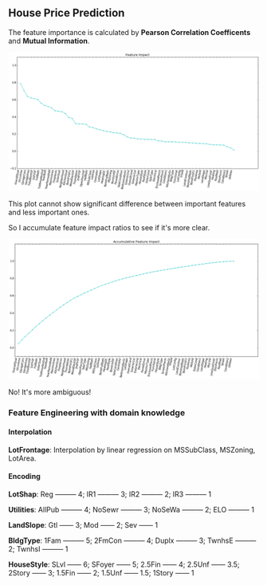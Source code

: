 ## House Price Prediction

The feature importance is calculated by **Pearson Correlation Coefficents** and **Mutual Information**.

![Feature Importance](feature_impact.png)





This plot cannot show significant difference between important features and less important ones. 

So I accumulate feature impact ratios to see if it's more clear.

![Accumulative Feature Impact](accum_feature_impact.png)

No! It's more ambiguous!



### Feature Engineering with domain knowledge

#### Interpolation

**LotFrontage**: Interpolation by linear regression on MSSubClass, MSZoning, LotArea.



#### Encoding

**LotShap**: Reg ——— 4; IR1 ——— 3; IR2 ——— 2; IR3 ——— 1

**Utilities**: AllPub ——— 4; NoSewr ——— 3; NoSeWa ——— 2; ELO ——— 1

**LandSlope**: Gtl —— 3; Mod —— 2; Sev —— 1

**BldgType**: 1Fam ——— 5; 2FmCon ——— 4; Duplx ——— 3; TwnhsE ——— 2; TwnhsI ——— 1

**HouseStyle**: SLvl —— 6; SFoyer —— 5; 2.5Fin —— 4; 2.5Unf —— 3.5; 2Story —— 3; 1.5Fin —— 2; 1.5Unf —— 1.5; 1Story —— 1











